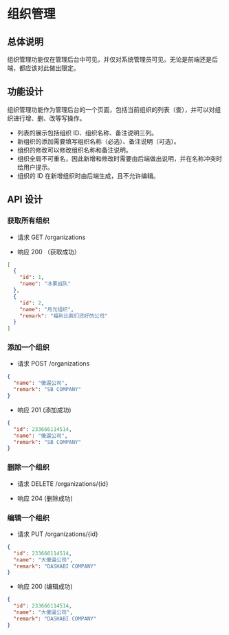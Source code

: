 # 组织管理

## 总体说明

组织管理功能仅在管理后台中可见，并仅对系统管理员可见。无论是前端还是后端，都应该对此做出限定。

## 功能设计

组织管理功能作为管理后台的一个页面，包括当前组织的列表（查），并可以对组织进行增、删、改等写操作。

- 列表的展示包括组织 ID、组织名称、备注说明三列。
- 新组织的添加需要填写组织名称（必选）、备注说明（可选）。
- 组织的修改可以修改组织名称和备注说明。
- 组织全局不可重名，因此新增和修改时需要由后端做出说明，并在名称冲突时给用户提示。
- 组织的 ID 在新增组织时由后端生成，且不允许编辑。

## API 设计

### 获取所有组织

- 请求 GET /organizations

- 响应 200 （获取成功）

```json
[
  {
    "id": 1,
    "name": "冰果战队"
  },
  {
    "id": 2,
    "name": "月光组织",
    "remark": "福利比我们还好的公司"
  }
]
```

### 添加一个组织

- 请求 POST /organizations

```json
{
  "name": "傻逼公司",
  "remark": "SB COMPANY"
}
```

- 响应 201 (添加成功)

```json
{
  "id": 233666114514,
  "name": "傻逼公司",
  "remark": "SB COMPANY"
}
```

### 删除一个组织

- 请求 DELETE /organizations/{id}

- 响应 204 (删除成功)

### 编辑一个组织

- 请求 PUT /organizations/{id}

```json
{
  "id": 233666114514,
  "name": "大傻逼公司",
  "remark": "DASHABI COMPANY"
}
```

- 响应 200 (编辑成功)

```json
{
  "id": 233666114514,
  "name": "大傻逼公司",
  "remark": "DASHABI COMPANY"
}
```
